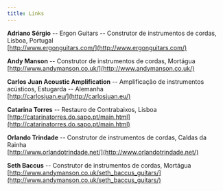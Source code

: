 ```yaml
---
title: Links
---
```


**Adriano Sérgio** -- Ergon Guitars -- Construtor de instrumentos de
cordas, Lisboa, Portugal\
[http://www.ergonguitars.com/](http://www.ergonguitars.com/)

**Andy Manson** -- Construtor de instrumentos de cordas, Mortágua\
[http://www.andymanson.co.uk/](http://www.andymanson.co.uk/)

**Carlos Juan Acoustic Amplification** -- Amplificação de instrumentos
acústicos, Estugarda -- Alemanha\
[http://carlosjuan.eu/](http://carlosjuan.eu/)

**Catarina Torres** -- Restauro de Contrabaixos, Lisboa\
[http://catarinatorres.do.sapo.pt/main.html](http://catarinatorres.do.sapo.pt/main.html)

**Orlando Trindade** -- Construtor de instrumentos de cordas, Caldas da Rainha\
[http://www.orlandotrindade.net/](http://www.orlandotrindade.net/)

**Seth Baccus** -- Construtor de instrumentos de cordas, Mortágua\
[http://www.andymanson.co.uk/seth_baccus_guitars/](http://www.andymanson.co.uk/seth_baccus_guitars/)
